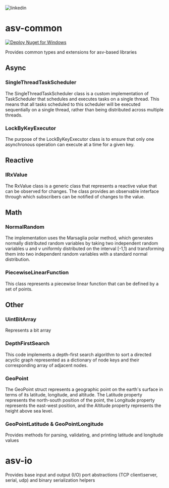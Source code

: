 ![linkedin](https://github.com/user-attachments/assets/4fa5221e-7ae5-4b6b-98a8-1c1e39b49afb)

# asv-common
[![Deploy Nuget for Windows](https://github.com/asv-soft/asv-common/actions/workflows/nuget_windows.yml/badge.svg)](https://github.com/asv-soft/asv-common/actions/workflows/nuget_windows.yml)

Provides common types and extensions for asv-based libraries
## Async
### SingleThreadTaskScheduler
The SingleThreadTaskScheduler class is a custom implementation of TaskScheduler that schedules and executes tasks on a single thread. This means that all tasks scheduled to this scheduler will be executed sequentially on a single thread, rather than being distributed across multiple threads.
### LockByKeyExecutor
The purpose of the LockByKeyExecutor class is to ensure that only one asynchronous operation can execute at a time for a given key.
## Reactive 
### IRxValue
The RxValue<TValue> class is a generic class that represents a reactive value that can be observed for changes. The class provides an observable interface through which subscribers can be notified of changes to the value.
## Math
### NormalRandom 
The implementation uses the Marsaglia polar method, which generates normally distributed random variables by taking two independent random variables u and v uniformly distributed on the interval [-1,1) and transforming them into two independent random variables with a standard normal distribution.
### PiecewiseLinearFunction
This class represents a piecewise linear function that can be defined by a set of points.
## Other
### UintBitArray
Represents a bit array
### DepthFirstSearch
This code implements a depth-first search algorithm to sort a directed acyclic graph represented as a dictionary of node keys and their corresponding array of adjacent nodes.
### GeoPoint 
The GeoPoint struct represents a geographic point on the earth's surface in terms of its latitude, longitude, and altitude. The Latitude property represents the north-south position of the point, the Longitude property represents the east-west position, and the Altitude property represents the height above sea level.
### GeoPointLatitude & GeoPointLongitude
Provides methods for parsing, validating, and printing latitude and longitude values


# asv-io
Provides base input and output (I/O) port abstractions (TCP client\server, serial, udp) and binary serialization helpers



